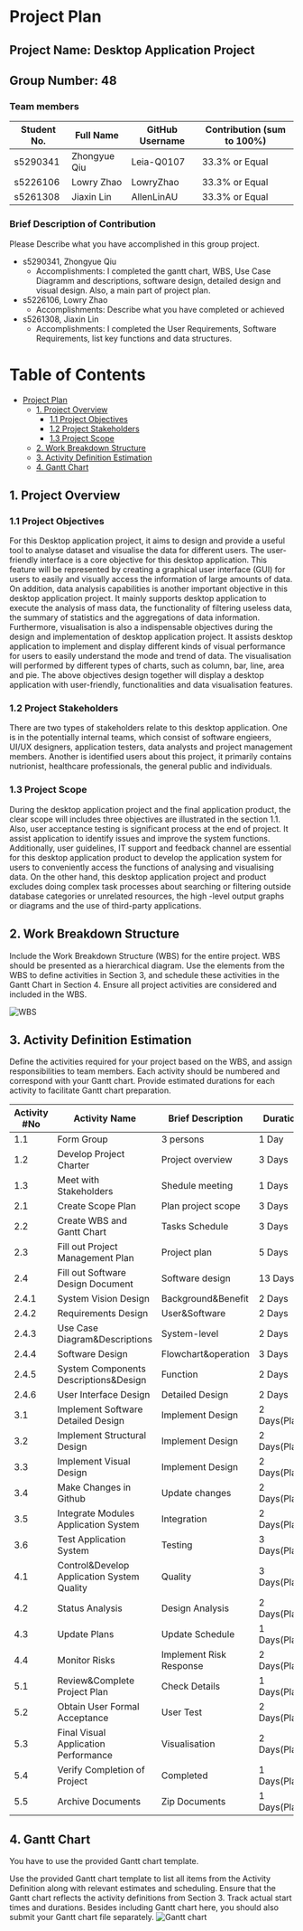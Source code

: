 # Project Plan

## Project Name: Desktop Application Project
## Group Number: 48

### Team members

| Student No. | Full Name | GitHub Username | Contribution (sum to 100%) | 
|-------------|-----------|-----------------|----------------------------|
| s5290341    | Zhongyue Qiu| Leia-Q0107    | 33.3% or Equal             |
| s5226106    | Lowry Zhao | LowryZhao      | 33.3% or Equal             | 
| s5261308    | Jiaxin Lin | AllenLinAU     | 33.3% or Equal             | 

### Brief Description of Contribution

Please Describe what you have accomplished in this group project.
- s5290341, Zhongyue Qiu
  - Accomplishments: I completed the gantt chart, WBS, Use Case Diagramm and descriptions, software design, detailed design and visual design. 
    Also, a main part of project plan.
- s5226106, Lowry Zhao
  - Accomplishments: Describe what you have completed or achieved
- s5261308, Jiaxin Lin
  - Accomplishments:  I completed the User Requirements, Software Requirements, list key functions and data structures.
 
<div style="page-break-after: always;"></div>



# Table of Contents

* [Project Plan](#project-plan)
  * [1. Project Overview](#1-project-overview)
    * [1.1 Project Objectives](#11-project-objectives)
    * [1.2 Project Stakeholders](#12-project-stakeholders)
    * [1.3 Project Scope](#13-project-scope)
  * [2. Work Breakdown Structure](#2-work-breakdown-structure)
  * [3. Activity Definition Estimation](#3-activity-definition-estimation)
  * [4. Gantt Chart](#4-gantt-chart)


<div style="page-break-after: always;"></div>



## 1. Project Overview

### 1.1 Project Objectives

For this Desktop application project, it aims to design and provide a useful tool to analyse dataset and visualise the data for different users. The user-friendly interface is a core objective for this desktop application. This feature will be represented by creating a graphical user interface (GUI) for users to easily and visually access the information of large amounts of data. On addition, data analysis capabilities is another important objective in this desktop application project. It mainly supports desktop application to execute the analysis of mass data, the functionality of filtering useless data, the summary of statistics and the aggregations of data information. Furthermore, visualisation is also a indispensable objectives during the design and implementation of desktop application project. It assists desktop application to implement and display different kinds of visual performance for users to easily understand the mode and trend of data. The visualisation will performed by different types of charts, such as column, bar, line, area and pie. The above objectives design together will display a desktop application with user-friendly, functionalities and data visualisation features.

### 1.2 Project Stakeholders

There are two types of stakeholders relate to this desktop application. One is in the potentially internal teams, which consist of software engieers, UI/UX designers, application testers, data analysts and project management members. Another is identified users about this project, it primarily contains nutrionist, healthcare professionals, the general public and individuals.

### 1.3 Project Scope

During the desktop application project and the final application product, the clear scope will includes three objectives are illustrated in the section 1.1. Also, user acceptance testing is significant process at the end of project. It assist application to identify issues and improve the system functions. Additionally, user guidelines, IT support and feedback channel are essential for this desktop application product to develop the application system for users to conveniently access the functions of analysing and visualising data. On the other hand, this desktop application project and product excludes doing complex task processes about searching or filtering outside database categories or unrelated resources, the high -level output graphs or diagrams and the use of third-party applications.

## 2. Work Breakdown Structure

Include the Work Breakdown Structure (WBS) for the entire project. WBS should be presented as a hierarchical diagram. Use the elements from the WBS to define activities in Section 3, and schedule these activities in the Gantt Chart in Section 4. Ensure all project activities are considered and included in the WBS.

![WBS](./WBS.png)

## 3. Activity Definition Estimation

Define the activities required for your project based on the WBS, and assign responsibilities to team members. Each activity should be numbered and correspond with your Gantt chart. Provide estimated durations for each activity to facilitate Gantt chart preparation.

| Activity #No | Activity Name                   | Brief Description | Duration | Responsible Team Members |
|--------------|---------------------------------|-------------------|----------|--------------------------|
| 1.1          | Form Group                      | 3 persons         | 1 Day    | Zhongyue&Lowry&Jiaxin    |
| 1.2          | Develop Project Charter         | Project overview  | 3 Days   | All                      |
| 1.3          | Meet with Stakeholders          | Shedule meeting   | 1 Days   | All                      |
| 2.1          | Create Scope Plan               | Plan project scope| 3 Days   | Zhongyue                 |
| 2.2          | Create WBS and Gantt Chart      | Tasks Schedule    | 3 Days   | Zhongyue                 |
| 2.3          | Fill out Project Management Plan| Project plan      | 5 Days   | Zhongyue                 |
| 2.4          | Fill out Software Design Document| Software design  | 13 Days  | All                      |
| 2.4.1        | System Vision Design            | Background&Benefit| 2 Days   | Lowry                    |
| 2.4.2        | Requirements Design             | User&Software     | 2 Days   | Jiaxin                   |
| 2.4.3        | Use Case Diagram&Descriptions   | System-level      | 2 Days   | Zhongyue                 |
| 2.4.4        | Software Design                 | Flowchart&operation| 3 Days  | All                      |
| 2.4.5        | System Components Descriptions&Design| Function     | 2 Days   | All                      |
| 2.4.6        | User Interface Design           | Detailed Design   | 2 Days   | All                      |
| 3.1          | Implement Software Detailed Design| Implement Design| 2 Days(Plan)| All                   |
| 3.2          | Implement Structural Design     | Implement Design  | 2 Days(Plan)| All                   |
| 3.3          |Implement Visual Design          | Implement Design  | 2 Days(Plan)| All                   |
| 3.4          | Make Changes in Github          | Update changes    | 2 Days(Plan)| All                   |
| 3.5          | Integrate Modules Application System| Integration   | 2 Days(Plan)| All                   |
| 3.6          | Test Application System         | Testing           | 3 Days(Plan)| All                   |
| 4.1          | Control&Develop Application System Quality | Quality| 3 Days(Plan)| All                   |
| 4.2          | Status Analysis                 | Design Analysis   | 2 Days(Plan)| Lowy&Jiaxin           |
| 4.3          | Update Plans                    | Update Schedule   | 1 Days(Plan)| Zhongyue              |
| 4.4          | Monitor Risks               |Implement Risk Response| 2 Days(Plan)| Lowry                 |
| 5.1          | Review&Complete Project Plan    | Check Details     | 1 Days(Plan)| Zhongyue              |
| 5.2          | Obtain User Formal Acceptance   | User Test         | 2 Days(Plan)| Jiaxin                |
| 5.3          | Final Visual Application Performance | Visualisation| 2 Days(Plan)| All                   |
| 5.4          | Verify Completion of Project    | Completed         | 1 Days(Plan)| All                   |
| 5.5          | Archive Documents               | Zip Documents     | 1 Days(Plan)| Zhongyue              |

## 4. Gantt Chart
You have to use the provided Gantt chart template.  

Use the provided Gantt chart template to list all items from the Activity Definition along with relevant estimates 
and scheduling. Ensure that the Gantt chart reflects the activity definitions from Section 3. Track actual start 
times and durations. Besides including Gantt chart here, you should also submit your Gantt chart file separately.
![Gantt chart](./GanttChart.png)

